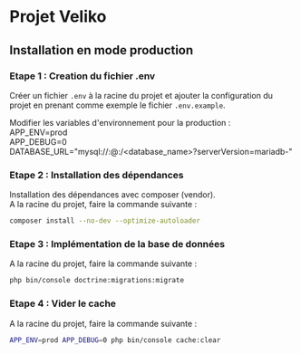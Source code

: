 # Projet Veliko

## Installation en mode production

### Etape 1 : Creation du fichier .env

Créer un fichier `.env` à la racine du projet et ajouter la configuration du projet en 
prenant comme exemple le fichier `.env.example`.

Modifier les variables d'environnement pour la production :   
APP_ENV=prod   
APP_DEBUG=0  
DATABASE_URL="mysql://<username>:<password>@<host>:<port>/<database_name>?serverVersion=mariadb-<version>"


### Etape 2 : Installation des dépendances

Installation des dépendances avec composer (vendor).  
A la racine du projet, faire la commande suivante :
```bash
composer install --no-dev --optimize-autoloader
```

### Etape 3 : Implémentation de la base de données

A la racine du projet, faire la commande suivante :
```bash
php bin/console doctrine:migrations:migrate
```

### Etape 4 : Vider le cache

A la racine du projet, faire la commande suivante :
```bash
APP_ENV=prod APP_DEBUG=0 php bin/console cache:clear
```

